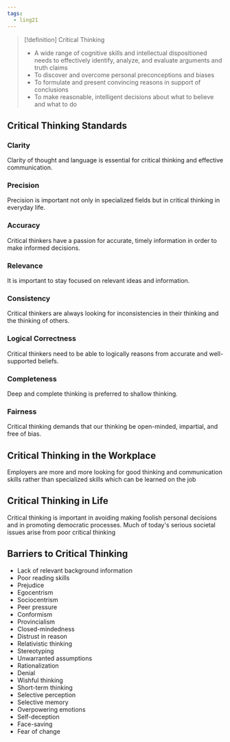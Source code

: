 ```yaml
---
tags:
  - ling21
---
```

> [!definition] Critical Thinking
> - A wide range of cognitive skills and intellectual dispositioned needs to effectively identify, analyze, and evaluate arguments and truth claims
> - To discover and overcome personal preconceptions and biases
> - To formulate and present convincing reasons in support of conclusions
> - To make reasonable, intelligent decisions about what to believe and what to do
## Critical Thinking Standards
### Clarity
Clarity of thought and language is essential for critical thinking and effective communication.
### Precision
Precision is important not only in specialized fields but in critical thinking in everyday life.
### Accuracy
Critical thinkers have a passion for accurate, timely information in order to make informed decisions.
### Relevance
It is important to stay focused on relevant ideas and information.
### Consistency
Critical thinkers are always looking for inconsistencies in their thinking and the thinking of others.
### Logical Correctness
Critical thinkers need to be able to logically reasons from accurate and well-supported beliefs.
### Completeness
Deep and complete thinking is preferred to shallow thinking.
### Fairness
Critical thinking demands that our thinking be open-minded, impartial, and free of bias.
## Critical Thinking in the Workplace
Employers are more and more looking for good thinking and communication skills rather than specialized skills which can be learned on the job
## Critical  Thinking in Life
Critical thinking is important in avoiding making foolish personal decisions and in promoting democratic processes. Much of today's serious societal issues arise from poor critical thinking
## Barriers to Critical Thinking
* Lack of relevant background information
* Poor reading skills
* Prejudice
* Egocentrism
* Sociocentrism
* Peer pressure
* Conformism
* Provincialism
* Closed-mindedness
* Distrust in reason
* Relativistic thinking
* Stereotyping
* Unwarranted assumptions
* Rationalization
* Denial
* Wishful thinking
* Short-term thinking
* Selective perception
* Selective memory
* Overpowering emotions
* Self-deception
* Face-saving
* Fear of change